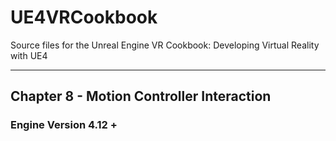 # UE4VRCookbook
Source files for the Unreal Engine VR Cookbook: Developing Virtual Reality with UE4
***
## Chapter 8 - Motion Controller Interaction
### Engine Version 4.12 +
